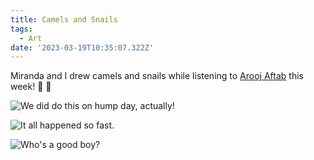 ```yaml
---
title: Camels and Snails
tags:
  - Art
date: '2023-03-19T10:35:07.322Z'
---
```


Miranda and I drew camels and snails while listening to [Arooj Aftab](https://www.youtube.com/watch?v=iRZ98HX1MO8&ab_channel=AroojAftab) this week! 🐌 🐫

![We did do this on hump day, actually!](https://res.cloudinary.com/cpadilla/image/upload/t_optimize/chrisdpadilla/blog/art/IMG_3020_rq7d58.jpg)


![It all happened so fast.](https://res.cloudinary.com/cpadilla/image/upload/t_optimize/chrisdpadilla/blog/art/IMG_3021_dlnwe1.jpg)


![Who's a good boy?](https://res.cloudinary.com/cpadilla/image/upload/t_optimize/chrisdpadilla/blog/art/IMG_3017_utblbz.jpg)

